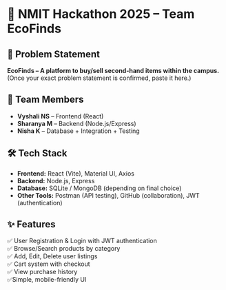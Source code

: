# 🚀 NMIT Hackathon 2025 – Team EcoFinds

## 📌 Problem Statement
**EcoFinds – A platform to buy/sell second-hand items within the campus.**  
(Once your exact problem statement is confirmed, paste it here.)  

## 👥 Team Members
- **Vyshali NS** – Frontend (React)  
- **Sharanya M** – Backend (Node.js/Express)  
- **Nisha K** – Database + Integration + Testing  

## 🛠️ Tech Stack
- **Frontend:** React (Vite), Material UI, Axios  
- **Backend:** Node.js, Express  
- **Database:** SQLite / MongoDB (depending on final choice)  
- **Other Tools:** Postman (API testing), GitHub (collaboration), JWT (authentication)  

## ✨ Features
 ✅ User Registration & Login with JWT authentication  
 ✅ Browse/Search products by category  
 ✅ Add, Edit, Delete user listings  
 ✅ Cart system with checkout  
 ✅ View purchase history  
 ✅Simple, mobile-friendly UI  

